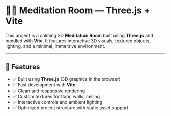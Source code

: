 # 🧘‍♂️ Meditation Room — Three.js + Vite

This project is a calming 3D **Meditation Room** built using **Three.js** and bundled with **Vite**. It features interactive 3D visuals, textured objects, lighting, and a minimal, immersive environment.

---

## 🌟 Features

- ✅ Built using **Three.js** (3D graphics in the browser)
- ✅ Fast development with **Vite**
- ✅ Clean and responsive rendering
- ✅ Custom textures for floor, walls, ceiling
- ✅ Interactive controls and ambient lighting
- ✅ Optimized project structure with static asset support

